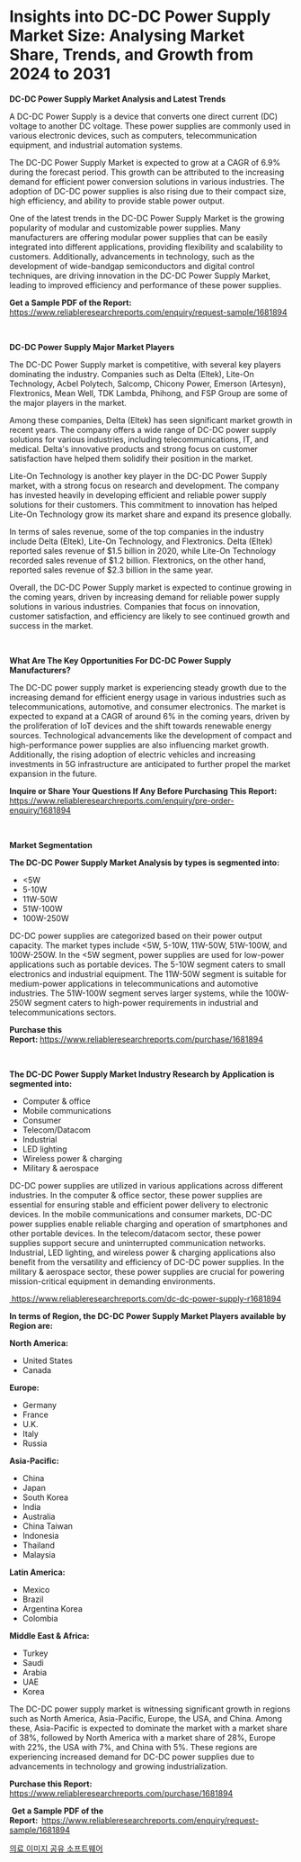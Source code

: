 <p><h1>Insights into DC-DC Power Supply Market Size: Analysing Market Share, Trends, and Growth from 2024 to 2031</h1></p><p><strong>DC-DC Power Supply Market Analysis and Latest Trends</strong></p>
<p><p>A DC-DC Power Supply is a device that converts one direct current (DC) voltage to another DC voltage. These power supplies are commonly used in various electronic devices, such as computers, telecommunication equipment, and industrial automation systems.</p><p>The DC-DC Power Supply Market is expected to grow at a CAGR of 6.9% during the forecast period. This growth can be attributed to the increasing demand for efficient power conversion solutions in various industries. The adoption of DC-DC power supplies is also rising due to their compact size, high efficiency, and ability to provide stable power output.</p><p>One of the latest trends in the DC-DC Power Supply Market is the growing popularity of modular and customizable power supplies. Many manufacturers are offering modular power supplies that can be easily integrated into different applications, providing flexibility and scalability to customers. Additionally, advancements in technology, such as the development of wide-bandgap semiconductors and digital control techniques, are driving innovation in the DC-DC Power Supply Market, leading to improved efficiency and performance of these power supplies.</p></p>
<p><strong>Get a Sample PDF of the Report:&nbsp;</strong> <a href="https://www.reliableresearchreports.com/enquiry/request-sample/1681894">https://www.reliableresearchreports.com/enquiry/request-sample/1681894</a></p>
<p>&nbsp;</p>
<p><strong>DC-DC Power Supply Major Market Players</strong></p>
<p><p>The DC-DC Power Supply market is competitive, with several key players dominating the industry. Companies such as Delta (Eltek), Lite-On Technology, Acbel Polytech, Salcomp, Chicony Power, Emerson (Artesyn), Flextronics, Mean Well, TDK Lambda, Phihong, and FSP Group are some of the major players in the market.</p><p>Among these companies, Delta (Eltek) has seen significant market growth in recent years. The company offers a wide range of DC-DC power supply solutions for various industries, including telecommunications, IT, and medical. Delta's innovative products and strong focus on customer satisfaction have helped them solidify their position in the market.</p><p>Lite-On Technology is another key player in the DC-DC Power Supply market, with a strong focus on research and development. The company has invested heavily in developing efficient and reliable power supply solutions for their customers. This commitment to innovation has helped Lite-On Technology grow its market share and expand its presence globally.</p><p>In terms of sales revenue, some of the top companies in the industry include Delta (Eltek), Lite-On Technology, and Flextronics. Delta (Eltek) reported sales revenue of $1.5 billion in 2020, while Lite-On Technology recorded sales revenue of $1.2 billion. Flextronics, on the other hand, reported sales revenue of $2.3 billion in the same year.</p><p>Overall, the DC-DC Power Supply market is expected to continue growing in the coming years, driven by increasing demand for reliable power supply solutions in various industries. Companies that focus on innovation, customer satisfaction, and efficiency are likely to see continued growth and success in the market.</p></p>
<p>&nbsp;</p>
<p><strong>What Are The Key Opportunities For DC-DC Power Supply Manufacturers?</strong></p>
<p><p>The DC-DC power supply market is experiencing steady growth due to the increasing demand for efficient energy usage in various industries such as telecommunications, automotive, and consumer electronics. The market is expected to expand at a CAGR of around 6% in the coming years, driven by the proliferation of IoT devices and the shift towards renewable energy sources. Technological advancements like the development of compact and high-performance power supplies are also influencing market growth. Additionally, the rising adoption of electric vehicles and increasing investments in 5G infrastructure are anticipated to further propel the market expansion in the future.</p></p>
<p><strong>Inquire or Share Your Questions If Any Before Purchasing This Report:</strong> <a href="https://www.reliableresearchreports.com/enquiry/pre-order-enquiry/1681894">https://www.reliableresearchreports.com/enquiry/pre-order-enquiry/1681894</a></p>
<p>&nbsp;</p>
<p><strong>Market Segmentation</strong></p>
<p><strong>The DC-DC Power Supply Market Analysis by types is segmented into:</strong></p>
<p><ul><li><5W</li><li>5-10W</li><li>11W-50W</li><li>51W-100W</li><li>100W-250W</li></ul></p>
<p><p>DC-DC power supplies are categorized based on their power output capacity. The market types include <5W, 5-10W, 11W-50W, 51W-100W, and 100W-250W. In the <5W segment, power supplies are used for low-power applications such as portable devices. The 5-10W segment caters to small electronics and industrial equipment. The 11W-50W segment is suitable for medium-power applications in telecommunications and automotive industries. The 51W-100W segment serves larger systems, while the 100W-250W segment caters to high-power requirements in industrial and telecommunications sectors.</p></p>
<p><strong>Purchase this Report:&nbsp;</strong><a href="https://www.reliableresearchreports.com/purchase/1681894">https://www.reliableresearchreports.com/purchase/1681894</a></p>
<p>&nbsp;</p>
<p><strong>The DC-DC Power Supply Market Industry Research by Application is segmented into:</strong></p>
<p><ul><li>Computer & office</li><li>Mobile communications</li><li>Consumer</li><li>Telecom/Datacom</li><li>Industrial</li><li>LED lighting</li><li>Wireless power & charging</li><li>Military & aerospace</li></ul></p>
<p><p>DC-DC power supplies are utilized in various applications across different industries. In the computer & office sector, these power supplies are essential for ensuring stable and efficient power delivery to electronic devices. In the mobile communications and consumer markets, DC-DC power supplies enable reliable charging and operation of smartphones and other portable devices. In the telecom/datacom sector, these power supplies support secure and uninterrupted communication networks. Industrial, LED lighting, and wireless power & charging applications also benefit from the versatility and efficiency of DC-DC power supplies. In the military & aerospace sector, these power supplies are crucial for powering mission-critical equipment in demanding environments.</p></p>
<p><a href="https://www.reliableresearchreports.com/dc-dc-power-supply-r1681894">&nbsp;https://www.reliableresearchreports.com/dc-dc-power-supply-r1681894</a></p>
<p><strong>In terms of Region, the DC-DC Power Supply Market Players available by Region are:</strong></p>
<p>
    <p> <strong> North America: </strong>
        <ul>
            <li>United States</li>
            <li>Canada</li>
        </ul>
        </p> 
    <p> <strong> Europe: </strong>
        <ul>
            <li>Germany</li>
            <li>France</li>
            <li>U.K.</li>
            <li>Italy</li>
            <li>Russia</li>
        </ul>
        </p> 
    <p> <strong> Asia-Pacific: </strong>
        <ul>
            <li>China</li>
            <li>Japan</li>
            <li>South Korea</li>
            <li>India</li>
            <li>Australia</li>
            <li>China Taiwan</li>
            <li>Indonesia</li>
            <li>Thailand</li>
            <li>Malaysia</li>
        </ul>
        </p> 
    <p> <strong> Latin America: </strong>
        <ul>
            <li>Mexico</li>
            <li>Brazil</li>
            <li>Argentina Korea</li>
            <li>Colombia</li>
        </ul>
        </p> 
    <p> <strong> Middle East & Africa: </strong>
        <ul>
            <li>Turkey</li>
            <li>Saudi</li>
            <li>Arabia</li>
            <li>UAE</li>
            <li>Korea</li>
        </ul>
    </p>
    </p>
<p><p>The DC-DC power supply market is witnessing significant growth in regions such as North America, Asia-Pacific, Europe, the USA, and China. Among these, Asia-Pacific is expected to dominate the market with a market share of 38%, followed by North America with a market share of 28%, Europe with 22%, the USA with 7%, and China with 5%. These regions are experiencing increased demand for DC-DC power supplies due to advancements in technology and growing industrialization.</p></p>
<p><strong>Purchase this Report: </strong><a href="https://www.reliableresearchreports.com/purchase/1681894">https://www.reliableresearchreports.com/purchase/1681894</a></p>
<p>&nbsp;<strong>Get a Sample PDF of the Report:&nbsp;&nbsp;</strong><a href="https://www.reliableresearchreports.com/enquiry/request-sample/1681894">https://www.reliableresearchreports.com/enquiry/request-sample/1681894</a></p>
<p><strong></strong></p>
<p><p><a href="https://github.com/Penelolack456456/Market-Research-Report-List-2/blob/main/163313992157.md">의료 이미지 공유 소프트웨어</a></p></p>
